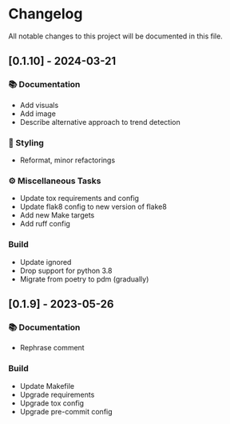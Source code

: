 # Changelog

All notable changes to this project will be documented in this file.

## [0.1.10] - 2024-03-21

### 📚 Documentation

- Add visuals
- Add image
- Describe alternative approach to trend detection

### 🎨 Styling

- Reformat, minor refactorings

### ⚙️ Miscellaneous Tasks

- Update tox requirements and config
- Update flak8 config to new version of flake8
- Add new Make targets
- Add ruff config

### Build

- Update ignored
- Drop support for python 3.8
- Migrate from poetry to pdm (gradually)

## [0.1.9] - 2023-05-26

### 📚 Documentation

- Rephrase comment

### Build

- Update Makefile
- Upgrade requirements
- Upgrade tox config
- Upgrade pre-commit config

<!-- generated by git-cliff -->

